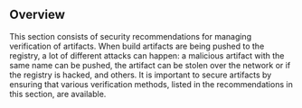 ## Overview

This section consists of security recommendations for managing verification of artifacts. When build artifacts are being pushed to the registry, a lot of different attacks can happen: a malicious artifact with the same name can be pushed, the artifact can be stolen over the network or if the registry is hacked, and others. It is important to secure artifacts by ensuring that various verification methods, listed in the recommendations in this section, are available.